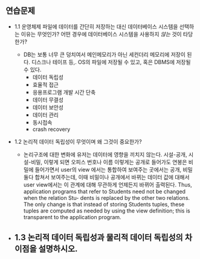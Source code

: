 ## 연습문제
* 1.1 운영체제 파일에 데이터를 간단히 저장하는 대신 데이터베이스 시스템을 선택하는 이유는 무엇인가? 어떤 경우에 데이터베이스 시스템을 사용하지 *않는* 것이 타당한가?
    - DB는 보통 너무 큰 덩치여서 메인메모리가 아닌 세컨더리 메모리에 저장이 된다. 디스크나 테이프 등,. OS의 파일에 저장될 수 있고, 혹은 DBMS에 저장될 수 있다.
        + 데이터 독립성
        + 효율적 접근
        + 응용프로그램 개발 시간 단축
        + 데이터 무결성
        + 데이터 보안성
        + 데이터 관리
        + 동시접속
        + crash recovery

* 1.2 논리적 데이터 독립성이 무엇이며 왜 그것이 중요한가?
    - 논리구조에 대한 변화에 유저는 데이터에 영향을 끼치지 않는다. 시설-공개, 시설-비밀, 이렇게 되면 오피스 번호나 이름 이렇게는 공개로 들어가도 연봉은 비밀에 들어가면서 user의 view 에서는 통합하여 보여주는 곳에서는 공개, 비밀 둘다 합쳐서 보여주는데, 이때 비밀이나 공개에서 바뀌는 데이터 값에 대해서 user view에서는 이 관계에 대해 무관하게 언제든지 바뀌어 출력된다.
    Thus, application programs that refer to Students need not be changed when the relation Stu- dents is replaced by the other two relations. The only change is that instead of storing Students tuples, these tuples are computed as needed by using the view definition; this is transparent to the application program.

* 1.3 논리적 데이터 독립성과 물리적 데이터 독립성의 차이점을 설명하시오.
    - 